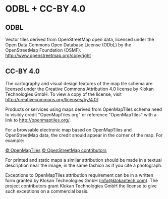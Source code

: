 # ODBL + CC-BY 4.0

## ODBL
Vector tiles derived from OpenStreetMap open data, licensed under the Open Data Commons Open Database License (ODbL) by the OpenStreetMap Foundation (OSMF). http://www.openstreetmap.org/copyright

## CC-BY 4.0
The cartography and visual design features of the map tile schema are licensed under the Creative Commons Attribution 4.0 license by Klokan Technologies GmbH.
To view a copy of the license, visit http://creativecommons.org/licenses/by/4.0/.

Products or services using maps derived from OpenMapTiles schema need to visibly credit "OpenMapTiles.org" or reference "OpenMapTiles" with a link to http://openmaptiles.org/.

For a browsable electronic map based on OpenMapTiles and OpenStreetMap data, the credit should appear in the corner of the map. For example:

[© OpenMapTiles](http://openmaptiles.org/) [© OpenStreetMap contributors](http://www.openstreetmap.org/copyright)

For printed and static maps a similar attribution should be made in a textual description near the image, in the same fashion as if you cite a photograph.

Exceptions to OpenMapTiles attribution requirement can be in a written form granted by Klokan Technologies GmbH (info@klokantech.com). The project contributors grant Klokan Technologies GmbH the license to give such
exceptions on a commercial basis.
